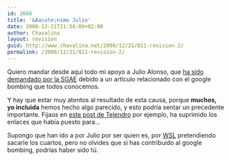 ```yaml
---
id: 2666
title: '&Aacute;nimo Julio'
date: 2008-12-21T21:54:09+02:00
author: Chavalina
layout: revision
guid: http://www.chavalina.net/2008/12/21/811-revision-2/
permalink: /2008/12/21/811-revision-2/
---
```

Quiero mandar desde aqu&iacute; todo mi apoyo a Julio Alonso, que <a href="http://www.merodeando.com/2007/06/27-demandado-por-la-sgae" target="_blank">ha sido demandado por la SGAE</a> debido a un art&iacute;culo relacionado con el google bombing que todos conocemos. 

Y hay que estar muy atentos al resultado de esta causa, porque **muchos, yo incluida** hemos hecho algo parecido, y esto podr&iacute;a sentar un precedente importante. Fijaos en <a href="http://telendro.com.es/2007/06/27/la-sgae-ahora-roba-resultados/" target="_blank">este post de Telendro</a> por ejemplo, ha suprimido los enlaces que hab&iacute;a puesto para&#8230;

Supongo que han ido a por Julio por ser quien es, por <a href="http://www.weblogssl.com/" target="_blank">WSL</a> pretendiendo sacarle los cuartos, pero no olvides que si has contribuido al google bombing, podr&iacute;as haber sido t&uacute;.